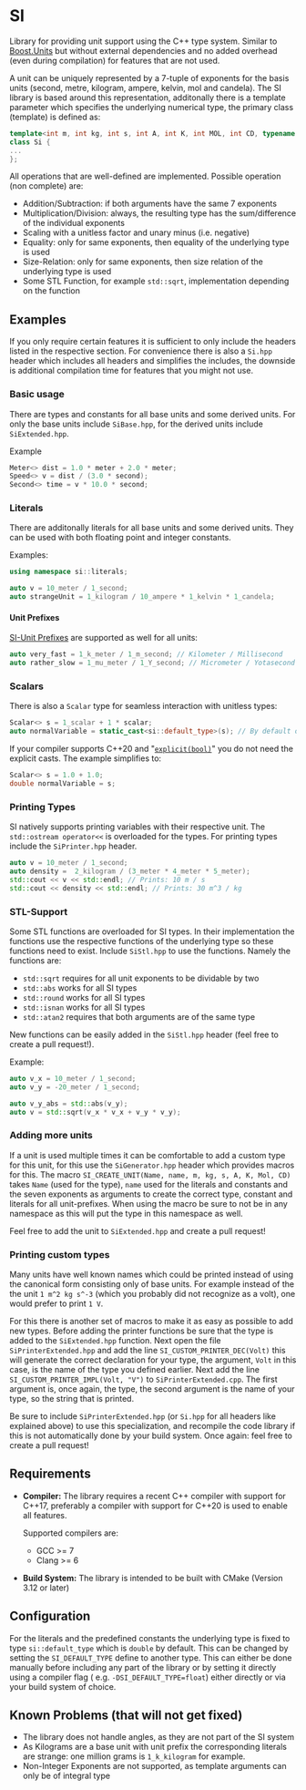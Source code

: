 # SI

Library for providing unit support using the C++ type system. Similar
to [Boost.Units](https://www.boost.org/doc/libs/1_65_0/doc/html/boost_units.html) but without external dependencies and
no added overhead (even during compilation) for features that are not used.

A unit can be uniquely represented by a 7-tuple of exponents for the basis units
(second, metre, kilogram, ampere, kelvin, mol and candela). The SI library is based around this representation,
additonally there is a template parameter which specifies the underlying numerical type, the primary class (template) is
defined as:

```c++
template<int m, int kg, int s, int A, int K, int MOL, int CD, typename T>
class Si {
...
};
```

All operations that are well-defined are implemented. Possible operation (non complete) are:

* Addition/Subtraction: if both arguments have the same 7 exponents
* Multiplication/Division: always, the resulting type has the sum/difference of the individual exponents
* Scaling with a unitless factor and unary minus (i.e. negative)
* Equality: only for same exponents, then equality of the underlying type is used
* Size-Relation: only for same exponents, then size relation of the underlying type is used
* Some STL Function, for example `std::sqrt`, implementation depending on the function

## Examples

If you only require certain features it is sufficient to only include the headers listed in the respective section. For
convenience there is also a `Si.hpp` header which includes all headers and simplifies the includes, the downside is
additional compilation time for features that you might not use.

### Basic usage

There are types and constants for all base units and some derived units. For only the base units include
`SiBase.hpp`, for the derived units include `SiExtended.hpp`.

Example

```c++
Meter<> dist = 1.0 * meter + 2.0 * meter;
Speed<> v = dist / (3.0 * second);
Second<> time = v * 10.0 * second;
```

### Literals

There are additonally literals for all base units and some derived units. They can be used with both floating point and
integer constants.

Examples:

```c++
using namespace si::literals;

auto v = 10_meter / 1_second;
auto strangeUnit = 1_kilogram / 10_ampere * 1_kelvin * 1_candela;
```

#### Unit Prefixes

[SI-Unit Prefixes](https://en.wikipedia.org/wiki/Metric_prefix)
are supported as well for all units:

```c++
auto very_fast = 1_k_meter / 1_m_second; // Kilometer / Millisecond
auto rather_slow = 1_mu_meter / 1_Y_second; // Micrometer / Yotasecond
```

### Scalars

There is also a `Scalar` type for seamless interaction with unitless types:

```c++
Scalar<> s = 1_scalar + 1 * scalar;
auto normalVariable = static_cast<si::default_type>(s); // By default of type double
```

If your compiler supports C++20 and
"[`explicit(bool)`](http://www.open-std.org/jtc1/sc22/wg21/docs/papers/2018/p0892r2.html)" you do not need the explicit
casts. The example simplifies to:

```c++
Scalar<> s = 1.0 + 1.0;
double normalVariable = s;
```

### Printing Types

SI natively supports printing variables with their respective unit. The `std::ostream operator<<` is overloaded for the
types. For printing types include the `SiPrinter.hpp` header.

```c++
auto v = 10_meter / 1_second;
auto density =  2_kilogram / (3_meter * 4_meter * 5_meter);
std::cout << v << std::endl; // Prints: 10 m / s
std::cout << density << std::endl; // Prints: 30 m^3 / kg
```

### STL-Support

Some STL functions are overloaded for SI types. In their implementation the functions use the respective functions of
the underlying type so these functions need to exist. Include `SiStl.hpp` to use the functions. Namely the functions
are:

* `std::sqrt` requires for all unit exponents to be dividable by two
* `std::abs` works for all SI types
* `std::round` works for all SI types
* `std::isnan` works for all SI types
* `std::atan2` requires that both arguments are of the same type

New functions can be easily added in the `SiStl.hpp` header (feel free to create a pull request!).

Example:

```c++
auto v_x = 10_meter / 1_second;
auto v_y = -20_meter / 1_second;

auto v_y_abs = std::abs(v_y);
auto v = std::sqrt(v_x * v_x + v_y * v_y); 
```

### Adding more units

If a unit is used multiple times it can be comfortable to add a custom type for this unit, for this use the
`SiGenerator.hpp` header which provides macros for this. The macro `SI_CREATE_UNIT(Name, name, m, kg, s, A, K, Mol, CD)`
takes `Name` (used for the type), `name` used for the literals and constants and the seven exponents as arguments to
create the correct type, constant and literals for all unit-prefixes. When using the macro be sure to not be in any
namespace as this will put the type in this namespace as well.

Feel free to add the unit to `SiExtended.hpp` and create a pull request!

### Printing custom types

Many units have well known names which could be printed instead of using the canonical form consisting only of base
units. For example instead of the the unit `1 m^2 kg s^-3` (which you probably did not recognize as a volt), one would
prefer to print `1 V`.

For this there is another set of macros to make it as easy as possible to add new types. Before adding the printer
functions be sure that the type is added to the `SiExtended.hpp` function. Next open the file `SiPrinterExtended.hpp`
and add the line `SI_CUSTOM_PRINTER_DEC(Volt)` this will generate the correct declaration for your type, the argument,
`Volt` in this case, is the name of the type you defined earlier. Next add the line `SI_CUSTOM_PRINTER_IMPL(Volt, "V")`
to `SiPrinterExtended.cpp`. The first argument is, once again, the type, the second argument is the name of your type,
so the string that is printed.

Be sure to include `SiPrinterExtended.hpp` (or `Si.hpp` for all headers like explained above) to use this
specialization, and recompile the code library if this is not automatically done by your build system. Once again: feel
free to create a pull request!

## Requirements

* **Compiler:** The library requires a recent C++ compiler with support for C++17, preferably a compiler with support
  for C++20 is used to enable all features.

  Supported compilers are:
    * GCC >= 7
    * Clang >= 6
* **Build System:** The library is intended to be built with CMake (Version 3.12 or later)

## Configuration

For the literals and the predefined constants the underlying type is fixed to type `si::default_type` which is `double`
by default. This can be changed by setting the `SI_DEFAULT_TYPE` define to another type. This can either be done
manually before including any part of the library or by setting it directly using a compiler flag (
e.g. `-DSI_DEFAULT_TYPE=float`) either directly or via your build system of choice.

## Known Problems (that will not get fixed)

* The library does not handle angles, as they are not part of the SI system
* As Kilograms are a base unit with unit prefix the corresponding literals are strange: one million grams
  is `1_k_kilogram` for example.
* Non-Integer Exponents are not supported, as template arguments can only be of integral type
